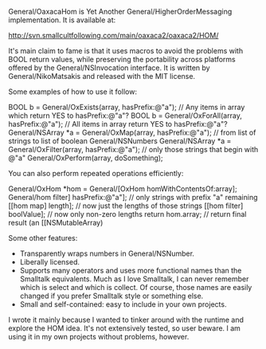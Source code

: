 

General/OaxacaHom is Yet Another General/HigherOrderMessaging implementation.  It is available at:

http://svn.smallcultfollowing.com/main/oaxaca2/oaxaca2/HOM/

It's main claim to fame is that it uses macros to avoid the problems with BOOL return values, while preserving the portability across platforms offered by the General/NSInvocation interface.  It is written by General/NikoMatsakis and released with the MIT license.

Some examples of how to use it follow:

    
BOOL b = General/OxExists(array, hasPrefix:@"a"); // Any items in array which return YES to hasPrefix:@"a"?
BOOL b = General/OxForAll(array, hasPrefix:@"a"); // All items in array return YES to hasPrefix:@"a"?
General/NSArray *a = General/OxMap(array, hasPrefix:@"a"); // from list of strings to list of boolean General/NSNumbers
General/NSArray *a = General/OxFilter(array, hasPrefix:@"a"); // only those strings that begin with @"a"
General/OxPerform(array, doSomething);


You can also perform repeated operations efficiently:
    
General/OxHom *hom = General/[OxHom homWithContentsOf:array];
General/hom filter] hasPrefix:@"a"]; // only strings with prefix "a" remaining
[[hom map] length]; // now just the lengths of those strings
[[hom filter] boolValue]; // now only non-zero lengths
return hom.array; // return final result (an [[NSMutableArray)


Some other features:

* Transparently wraps numbers in General/NSNumber.
* Liberally licensed.
* Supports many operators and uses more functional names than the Smalltalk equivalents.  Much as I love Smalltalk, I can never remember which is select and which is collect.  Of course, those names are easily changed if you prefer Smalltalk style or something else.
* Small and self-contained: easy to include in your own projects.


I wrote it mainly because I wanted to tinker around with the runtime and explore the HOM idea.  It's not extensively tested, so user beware.  I am using it in my own projects without problems, however.
